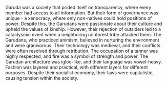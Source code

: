 Garuda was a society that prided itself on transparency, where every member had access to all information. But their form of governance was unique - a xenocracy, where only non-natives could hold positions of power. Despite this, the Garudans were passionate about their culture and upheld the values of kinship. However, their rejection of outsiders led to a cataclysmic event when a neighboring rainforest tribe attacked them. The Garudans, who practiced animism, believed in nurturing the environment and were granivorous. Their technology was medieval, and their conflicts were often resolved through retribution. The occupation of a tanner was highly respected, and fire was a symbol of strength and power. The Garudan architecture was igloo-like, and their language was vowel-heavy. Fashion was layered and practical, with different layers for different purposes. Despite their socialist economy, their laws were capitalistic, causing tension within the society.